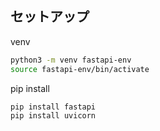 ## セットアップ

venv

```bash
python3 -m venv fastapi-env
source fastapi-env/bin/activate
```

pip install

```bash
pip install fastapi
pip install uvicorn
```
